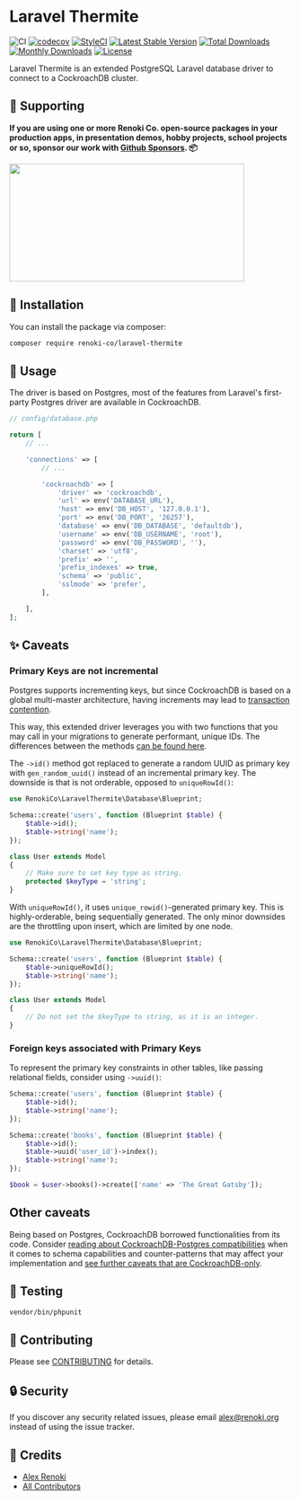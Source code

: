 Laravel Thermite
================

![CI](https://github.com/renoki-co/laravel-thermite/workflows/CI/badge.svg?branch=master)
[![codecov](https://codecov.io/gh/renoki-co/laravel-thermite/branch/master/graph/badge.svg)](https://codecov.io/gh/renoki-co/laravel-thermite/branch/master)
[![StyleCI](https://github.styleci.io/repos/386672830/shield?branch=master)](https://github.styleci.io/repos/386672830)
[![Latest Stable Version](https://poser.pugx.org/renoki-co/laravel-thermite/v/stable)](https://packagist.org/packages/renoki-co/laravel-thermite)
[![Total Downloads](https://poser.pugx.org/renoki-co/laravel-thermite/downloads)](https://packagist.org/packages/renoki-co/laravel-thermite)
[![Monthly Downloads](https://poser.pugx.org/renoki-co/laravel-thermite/d/monthly)](https://packagist.org/packages/renoki-co/laravel-thermite)
[![License](https://poser.pugx.org/renoki-co/laravel-thermite/license)](https://packagist.org/packages/renoki-co/laravel-thermite)

Laravel Thermite is an extended PostgreSQL Laravel database driver to connect to a CockroachDB cluster.

## 🤝 Supporting

**If you are using one or more Renoki Co. open-source packages in your production apps, in presentation demos, hobby projects, school projects or so, sponsor our work with [Github Sponsors](https://github.com/sponsors/rennokki). 📦**

[<img src="https://github-content.s3.fr-par.scw.cloud/static/27.jpg" height="210" width="418" />](https://github-content.renoki.org/github-repo/27)

## 🚀 Installation

You can install the package via composer:

```bash
composer require renoki-co/laravel-thermite
```

## 🙌 Usage

The driver is based on Postgres, most of the features from Laravel's first-party Postgres driver are available in CockroachDB.

```php
// config/database.php

return [
    // ...

    'connections' => [
        // ...

        'cockroachdb' => [
            'driver' => 'cockroachdb',
            'url' => env('DATABASE_URL'),
            'host' => env('DB_HOST', '127.0.0.1'),
            'port' => env('DB_PORT', '26257'),
            'database' => env('DB_DATABASE', 'defaultdb'),
            'username' => env('DB_USERNAME', 'root'),
            'password' => env('DB_PASSWORD', ''),
            'charset' => 'utf8',
            'prefix' => '',
            'prefix_indexes' => true,
            'schema' => 'public',
            'sslmode' => 'prefer',
        ],

    ],
];
```

## ✨ Caveats

### Primary Keys are not incremental

Postgres supports incrementing keys, but since CockroachDB is based on a global multi-master architecture, having increments may lead to [transaction contention](https://www.cockroachlabs.com/docs/v21.1/sql-faqs#how-do-i-auto-generate-unique-row-ids-in-cockroachdb).

This way, this extended driver leverages you with two functions that you may call in your migrations to generate performant, unique IDs. The differences between the methods [can be found here](https://www.cockroachlabs.com/docs/v21.1/sql-faqs#what-are-the-differences-between-uuid-sequences-and-unique_rowid).

The `->id()` method got replaced to generate a random UUID as primary key with `gen_random_uuid()` instead of an incremental primary key. The downside is that is not orderable, opposed to `uniqueRowId()`:

```php
use RenokiCo\LaravelThermite\Database\Blueprint;

Schema::create('users', function (Blueprint $table) {
    $table->id();
    $table->string('name');
});

class User extends Model
{
    // Make sure to set key type as string.
    protected $keyType = 'string';
}
```

With `uniqueRowId()`, it uses `unique_rowid()`-generated primary key. This is highly-orderable, being sequentially generated. The only minor downsides are the throttling upon insert, which are limited by one node.

```php
use RenokiCo\LaravelThermite\Database\Blueprint;

Schema::create('users', function (Blueprint $table) {
    $table->uniqueRowId();
    $table->string('name');
});

class User extends Model
{
    // Do not set the $keyType to string, as it is an integer.
}
```

### Foreign keys associated with Primary Keys

To represent the primary key constraints in other tables, like passing relational fields, consider using `->uuid()`:

```php
Schema::create('users', function (Blueprint $table) {
    $table->id();
    $table->string('name');
});

Schema::create('books', function (Blueprint $table) {
    $table->id();
    $table->uuid('user_id')->index();
    $table->string('name');
});

$book = $user->books()->create(['name' => 'The Great Gatsby']);
```

## Other caveats

Being based on Postgres, CockroachDB borrowed functionalities from its code. Consider [reading about CockroachDB-Postgres compatibilities](https://www.cockroachlabs.com/docs/v21.1/sql-feature-support.html) when it comes to schema capabilities and counter-patterns that may affect your implementation and [see further caveats that are CockroachDB-only](https://www.cockroachlabs.com/docs/v21.1/postgresql-compatibility.html).

## 🐛 Testing

``` bash
vendor/bin/phpunit
```

## 🤝 Contributing

Please see [CONTRIBUTING](CONTRIBUTING.md) for details.

## 🔒  Security

If you discover any security related issues, please email alex@renoki.org instead of using the issue tracker.

## 🎉 Credits

- [Alex Renoki](https://github.com/rennokki)
- [All Contributors](../../contributors)
